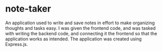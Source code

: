 # note-taker
An application used to write and save notes in effort to make organizing thoughts and tasks easy. I was given the frontend code, and was tasked with writing the backend code, and connecting it the frontend so that the application works as intended. The application was created using Express.js.
